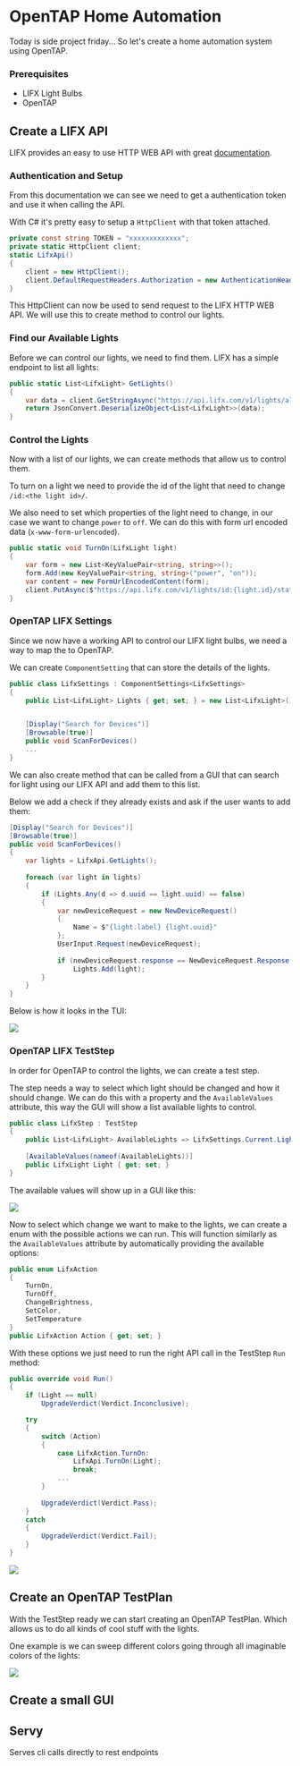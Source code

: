 # OpenTAP Home Automation
Today is side project friday... So let's create a home automation system using OpenTAP.

### Prerequisites
- LIFX Light Bulbs
- OpenTAP

## Create a LIFX API
LIFX provides an easy to use HTTP WEB API with great [documentation](https://api.developer.lifx.com/docs).


### Authentication and Setup
From this documentation we can see we need to get a authentication token and use it when calling the API.

With C# it's pretty easy to setup a `HttpClient` with that token attached.

```cs
private const string TOKEN = "xxxxxxxxxxxxx";
private static HttpClient client;
static LifxApi()
{
    client = new HttpClient();
    client.DefaultRequestHeaders.Authorization = new AuthenticationHeaderValue("Bearer", TOKEN);
}
```

This HttpClient can now be used to send request to the LIFX HTTP WEB API. We will use this to create method to control our lights.

### Find our Available Lights
Before we can control our lights, we need to find them. LIFX has a simple endpoint to list all lights:

```cs
public static List<LifxLight> GetLights()
{
    var data = client.GetStringAsync("https://api.lifx.com/v1/lights/all").Result;
    return JsonConvert.DeserializeObject<List<LifxLight>>(data);
}
```

### Control the Lights
Now with a list of our lights, we can create methods that allow us to control them.

To turn on a light we need to provide the id of the light that need to change `/id:<the light id>/`. 

We also need to set which properties of the light need to change, in our case we want to change `power` to `off`. We can do this with form url encoded data (`x-www-form-urlencoded`).

```cs
public static void TurnOn(LifxLight light)
{
    var form = new List<KeyValuePair<string, string>>();
    form.Add(new KeyValuePair<string, string>("power", "on"));
    var content = new FormUrlEncodedContent(form);
    client.PutAsync($"https://api.lifx.com/v1/lights/id:{light.id}/state", content).Wait(1000);
}
```


### OpenTAP LIFX Settings
Since we now have a working API to control our LIFX light bulbs, we need a way to map the to OpenTAP.

We can create `ComponentSetting` that can store the details of the lights.

```cs
public class LifxSettings : ComponentSettings<LifxSettings>
{
    public List<LifxLight> Lights { get; set; } = new List<LifxLight>();


    [Display("Search for Devices")]
    [Browsable(true)]
    public void ScanForDevices()
    ...
}
```

We can also create method that can be called from a GUI that can search for light using our LIFX API and add them to this list.

Below we add a check if they already exists and ask if the user wants to add them:
```cs
[Display("Search for Devices")]
[Browsable(true)]
public void ScanForDevices()
{
    var lights = LifxApi.GetLights();
    
    foreach (var light in lights)
    {
        if (Lights.Any(d => d.uuid == light.uuid) == false)
        {
            var newDeviceRequest = new NewDeviceRequest()
            {
                Name = $"{light.label} {light.uuid}"
            };
            UserInput.Request(newDeviceRequest);
            
            if (newDeviceRequest.response == NewDeviceRequest.Response.Yes)
                Lights.Add(light);
        }
    }
}
```

Below is how it looks in the TUI:

![](doc/tui-settings.png)



### OpenTAP LIFX TestStep
In order for OpenTAP to control the lights, we can create a test step.

The step needs a way to select which light should be changed and how it should change. We can do this with a property and the `AvailableValues` attribute, this way the GUI will show a list available lights to control.

```cs
public class LifxStep : TestStep
{
    public List<LifxLight> AvailableLights => LifxSettings.Current.Lights;
    
    [AvailableValues(nameof(AvailableLights))]
    public LifxLight Light { get; set; }
}
```

The available values will show up in a GUI like this:

![](doc/tui-available-lights.png)


Now to select which change we want to make to the lights, we can create a enum with the possible actions we can run. This will function similarly as the `AvailableValues` attribute by automatically providing the available options:
```cs
public enum LifxAction
{
    TurnOn,
    TurnOff,
    ChangeBrightness,
    SetColor,
    SetTemperature
}
public LifxAction Action { get; set; }
```

With these options we just need to run the right API call in the TestStep `Run` method:
```cs
public override void Run()
{
    if (Light == null)
        UpgradeVerdict(Verdict.Inconclusive);

    try
    {
        switch (Action)
        {
            case LifxAction.TurnOn:
                LifxApi.TurnOn(Light);
                break;
            ...
        }
        
        UpgradeVerdict(Verdict.Pass);
    }
    catch
    {
        UpgradeVerdict(Verdict.Fail);
    }
}
```

![](doc/tui-testplan.png)


## Create an OpenTAP TestPlan
With the TestStep ready we can start creating an OpenTAP TestPlan. Which allows us to do all kinds of cool stuff with the lights.

One example is we can sweep different colors going through all imaginable colors of the lights:

![](doc/tui-sweep.png)



## Create a small GUI

## Servy
Serves cli calls directly to rest endpoints